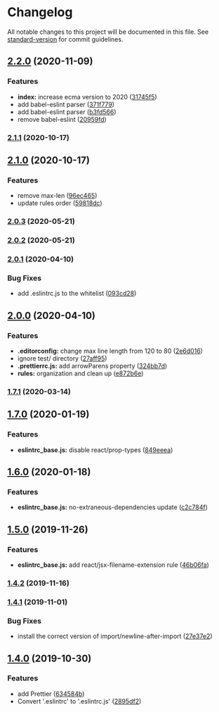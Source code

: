 # Changelog

All notable changes to this project will be documented in this file. See [standard-version](https://github.com/conventional-changelog/standard-version) for commit guidelines.

## [2.2.0](https://github.com/SandroMiguel/eslint-config-cecilia/compare/v2.1.1...v2.2.0) (2020-11-09)


### Features

* **index:** increase ecma version to 2020 ([31745f5](https://github.com/SandroMiguel/eslint-config-cecilia/commit/31745f57a9e3a83cd6b6ec96831b6f1cafeeb6a4))
* add babel-eslint parser ([371f779](https://github.com/SandroMiguel/eslint-config-cecilia/commit/371f779f3e6db06164468216528acdcab2a2ab62))
* add babel-eslint parser ([b3fd566](https://github.com/SandroMiguel/eslint-config-cecilia/commit/b3fd56662dbe9859d996a9023e7e2718cecc52a0))
* remove babel-eslint ([20959fd](https://github.com/SandroMiguel/eslint-config-cecilia/commit/20959fdc45aab6f4e9e7ec8cdd617ead47427704))

### [2.1.1](https://github.com/SandroMiguel/eslint-config-cecilia/compare/v2.1.0...v2.1.1) (2020-10-17)

## [2.1.0](https://github.com/SandroMiguel/eslint-config-cecilia/compare/v2.0.3...v2.1.0) (2020-10-17)


### Features

* remove max-len ([96ec465](https://github.com/SandroMiguel/eslint-config-cecilia/commit/96ec4656d28121e6b3fffc103cd1549bebc50f99))
* update rules order ([59818dc](https://github.com/SandroMiguel/eslint-config-cecilia/commit/59818dc4feb6b2f1e230e6e90ccf8eefad127efa))

### [2.0.3](https://github.com/SandroMiguel/eslint-config-cecilia/compare/v2.0.1...v2.0.3) (2020-05-21)

### [2.0.2](https://github.com/SandroMiguel/eslint-config-cecilia/compare/v2.0.1...v2.0.2) (2020-05-21)

### [2.0.1](https://github.com/SandroMiguel/eslint-config-cecilia/compare/v2.0.0...v2.0.1) (2020-04-10)


### Bug Fixes

* add .eslintrc.js to the whitelist ([093cd28](https://github.com/SandroMiguel/eslint-config-cecilia/commit/093cd28e2c932009ba9d3a91f38e60235d0ed2d9))

## [2.0.0](https://github.com/SandroMiguel/eslint-config-cecilia/compare/v1.7.1...v2.0.0) (2020-04-10)


### Features

* **.editorconfig:** change max line length from 120 to 80 ([2e6d016](https://github.com/SandroMiguel/eslint-config-cecilia/commit/2e6d016c2dbb287ab45eeb77e1b5eee26b57231b))
* ignore test/ directory ([27aff95](https://github.com/SandroMiguel/eslint-config-cecilia/commit/27aff9527c1eb8968998ee3d67e173428175fc6f))
* **.prettierrc.js:** add arrowParens property ([324bb7d](https://github.com/SandroMiguel/eslint-config-cecilia/commit/324bb7daf96d2037d4bc697c628c37c64bb84561))
* **rules:** organization and clean up ([e872b6e](https://github.com/SandroMiguel/eslint-config-cecilia/commit/e872b6ef110ed48a77762c64acf0ab67fe157264))

### [1.7.1](https://github.com/SandroMiguel/eslint-config-cecilia/compare/v1.7.0...v1.7.1) (2020-03-14)

## [1.7.0](https://github.com/SandroMiguel/eslint-config-cecilia/compare/v1.6.0...v1.7.0) (2020-01-19)


### Features

* **eslintrc_base.js:** disable react/prop-types ([849eeea](https://github.com/SandroMiguel/eslint-config-cecilia/commit/849eeeade5a4bc935fda1c36da78a5f4b4addf82))

## [1.6.0](https://github.com/SandroMiguel/eslint-config-cecilia/compare/v1.5.0...v1.6.0) (2020-01-18)


### Features

* **eslintrc_base.js:** no-extraneous-dependencies update ([c2c784f](https://github.com/SandroMiguel/eslint-config-cecilia/commit/c2c784f3340c742b8c49a92588c6172b7a3304b3))

## [1.5.0](https://github.com/SandroMiguel/eslint-config-cecilia/compare/v1.4.2...v1.5.0) (2019-11-26)


### Features

* **eslintrc_base.js:** add react/jsx-filename-extension rule ([46b06fa](https://github.com/SandroMiguel/eslint-config-cecilia/commit/46b06fa52112da4e283b1f894dee5bf650b00e6c))

### [1.4.2](https://github.com/SandroMiguel/eslint-config-cecilia/compare/v1.4.1...v1.4.2) (2019-11-16)

### [1.4.1](https://github.com/SandroMiguel/eslint-config-cecilia/compare/v1.4.0...v1.4.1) (2019-11-01)


### Bug Fixes

* install the correct version of import/newline-after-import ([27e37e2](https://github.com/SandroMiguel/eslint-config-cecilia/commit/27e37e2d822abb7b5602c44ff400b74cd1489a55))

## [1.4.0](https://github.com/SandroMiguel/eslint-config-cecilia/compare/v1.1.0...v1.4.0) (2019-10-30)


### Features

* add Prettier ([634584b](https://github.com/SandroMiguel/eslint-config-cecilia/commit/634584bac851b183f1f52a93737e300fcb3f947d))
* Convert '.eslintrc' to '.eslintrc.js' ([2895df2](https://github.com/SandroMiguel/eslint-config-cecilia/commit/2895df259f92e1106d687ed458738abb2494de30))

